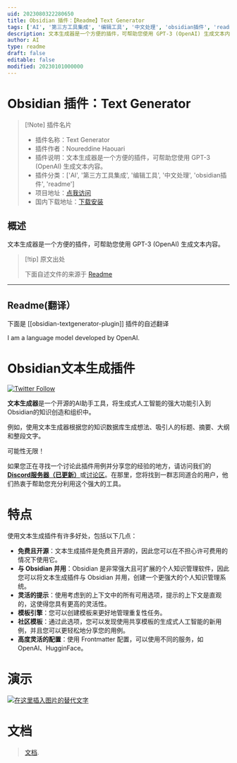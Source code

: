 ```yaml
---
uid: 2023080322280650
title: Obsidian 插件：【Readme】Text Generator
tags: ['AI', '第三方工具集成', '编辑工具', '中文处理', 'obsidian插件', 'readme']
description: 文本生成器是一个方便的插件，可帮助您使用 GPT-3 (OpenAI) 生成文本内容。
author: AI
type: readme
draft: false
editable: false
modified: 20230101000000
---
```


# Obsidian 插件：Text Generator

> [!Note] 插件名片
> - 插件名称：Text Generator
> - 插件作者：Noureddine Haouari
> - 插件说明：文本生成器是一个方便的插件，可帮助您使用 GPT-3 (OpenAI) 生成文本内容。
> - 插件分类：['AI', '第三方工具集成', '编辑工具', '中文处理', 'obsidian插件', 'readme']
> - 项目地址：[点我访问](https://github.com/nhaouari/obsidian-textgenerator-plugin)
> - 国内下载地址：[下载安装](https://pkmer.cn/products/plugin/pluginMarket/?obsidian-textgenerator-plugin)

## 概述

文本生成器是一个方便的插件，可帮助您使用 GPT-3 (OpenAI) 生成文本内容。



> [!tip] 原文出处
> 
>下面自述文件的来源于 [Readme](https://ghproxy.net/https://raw.githubusercontent.com/nhaouari/obsidian-textgenerator-plugin/master/README.md)
> 

---

## Readme(翻译）

下面是 [[obsidian-textgenerator-plugin]] 插件的自述翻译


I am a language model developed by OpenAI.
# Obsidian文本生成插件


[![Twitter Follow](https://img.shields.io/twitter/follow/TextGenPlugin?style=social)](https://twitter.com/intent/follow?screen_name=TextGenPlugin)

**文本生成器**是一个开源的AI助手工具，将生成式人工智能的强大功能引入到Obsidian的知识创造和组织中。

例如，使用文本生成器根据您的知识数据库生成想法、吸引人的标题、摘要、大纲和整段文字。

可能性无限！


如果您正在寻找一个讨论此插件用例并分享您的经验的地方，请访问我们的[**Discord服务器（已更新）**](https://discord.gg/BRYqetyjag)或[讨论区](https://github.com/nhaouari/obsidian-textgenerator-plugin/discussions/categories/use-cases)。在那里，您将找到一群志同道合的用户，他们热衷于帮助您充分利用这个强大的工具。

# 特点

使用文本生成插件有许多好处，包括以下几点：

* **免费且开源**：文本生成插件是免费且开源的，因此您可以在不担心许可费用的情况下使用它。
* **与 Obsidian 并用**：Obsidian 是非常强大且可扩展的个人知识管理软件，因此您可以将文本生成插件与 Obsidian 并用，创建一个更强大的个人知识管理系统。
* **灵活的提示**：使用考虑到的上下文中的所有可用选项，提示的上下文是直观的，这使得您具有更高的灵活性。
* **模板引擎**：您可以创建模板来更好地管理重复性任务。
* **社区模板**：通过此选项，您可以发现使用共享模板的生成式人工智能的新用例，并且您可以更轻松地分享您的用例。
* **高度灵活的配置**：使用 Frontmatter 配置，可以使用不同的服务，如 OpenAI、HugginFace。

# 演示
[![在这里插入图片的替代文字](https://img.youtube.com/vi/OergqWCdFKc/0.jpg)](https://www.youtube.com/watch?v=OergqWCdFKc)

# 文档
> [文档](https://bit.ly/3ORwT00).



